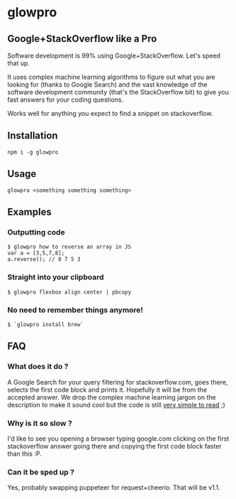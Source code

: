 # glowpro

## Google+StackOverflow like a Pro

Software development is 99% using Google+StackOverflow. Let's speed that up.

It uses complex machine learning algorithms to figure out what you are looking for (thanks to Google Search) and the vast knowledge of the software development community (that's the StackOverflow bit) to give you fast answers for your coding questions.

Works well for anything you expect to find a snippet on stackoverflow.

## Installation

```
npm i -g glowpro
```

## Usage

```
glowpro <something something something>
```

## Examples

### Outputting code

```
$ glowpro how to reverse an array in JS
var a = [3,5,7,8];
a.reverse(); // 8 7 5 3
```

### Straight into your clipboard

```
$ glowpro flexbox align center | pbcopy
```

### No need to remember things anymore!

```
$ `glowpro install brew`
```

## FAQ

### What does it do ?

A Google Search for your query filtering for stackoverflow.com, goes there, selects the first code block and prints it. Hopefully it will be from the accepted answer. We drop the complex machine learning jargon on the description to make it sound cool but the code is still [very simple to read](index.js) ;)

### Why is it so slow ?

I'd like to see you opening a browser typing google.com clicking on the first stackoverflow answer going there and copying the first code block faster than this :P.

### Can it be sped up ?

Yes, probably swapping puppeteer for request+cheerio. That will be v1.1.
